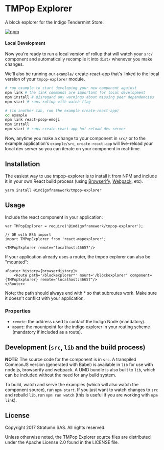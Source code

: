 # TMPop Explorer

A block explorer for the Indigo Tendermint Store.

[![npm](https://img.shields.io/npm/v/@indigoframework/tmpop-explorer.svg)](https://www.npmjs.com/package/@indigoframework/tmpop-explorer)

#### Local Development

Now you're ready to run a local version of rollup that will watch your `src/` component and automatically recompile it into `dist/` whenever you make changes.

We'll also be running our `example/` create-react-app that's linked to the local version of your `tmpop-explorer` module.

```bash
# run example to start developing your new component against
npm link # the link commands are important for local development
npm install # disregard any warnings about missing peer dependencies
npm start # runs rollup with watch flag

# (in another tab, run the example create-react-app)
cd example
npm link react-poop-emoji
npm install
npm start # runs create-react-app hot-reload dev server
```

Now, anytime you make a change to your component in `src/` or to the example application's `example/src`, `create-react-app` will live-reload your local dev server so you can iterate on your component in real-time.


## Installation

The easiest way to use tmpop-explorer is to install it from NPM and include it in your own React build process (using [Browserify](http://browserify.org), [Webpack](http://webpack.github.io/), etc).

```
yarn install @indigoframework/tmpop-explorer
```


## Usage

Include the react component in your application:

```
var TMPopExplorer = require('@indigoframework/tmpop-explorer');

// OR with ES6 import
import TMPopExplorer from 'react-mapexplorer';

<TMPopExplorer remote="localhost:46657"/>
```

If your application already uses a router, the tmpop explorer can also be "mounted":

```
<Router history={browserHistory}>
	<Route path='/blockexplorer*' mount='/blockexplorer' component={TMPopExplorer} remote="localhost:46657"/>
</Router>
```

Note: the path should always end with * so that subroutes work. Make sure it doesn't conflict with your application.

### Properties

* `remote`: the address used to contact the Indigo Node (mandatory).
* `mount`: the mountpoint for the indigo explorer in your routing scheme (mandatory if included as a route).

## Development (`src`, `lib` and the build process)

**NOTE:** The source code for the component is in `src`. A transpiled CommonJS version (generated with Babel) is available in `lib` for use with node.js, browserify and webpack. A UMD bundle is also built to `lib`, which can be included without the need for any build system.

To build, watch and serve the examples (which will also watch the component source), run `npm start`. If you just want to watch changes to `src` and rebuild `lib`, run `npm run watch` (this is useful if you are working with `npm link`).

## License

Copyright 2017 Stratumn SAS. All rights reserved.

Unless otherwise noted, the TMPop Explorer source files are distributed under the Apache License 2.0 found in the LICENSE file.
